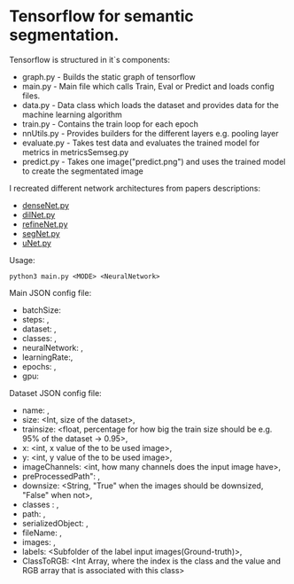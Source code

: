 # Tensorflow for semantic segmentation. 

Tensorflow is structured in it`s components:

* graph.py - Builds the static graph of tensorflow
* main.py - Main file which calls Train, Eval or Predict and loads config files.
* data.py - Data class which loads the dataset and provides data for the machine learning algorithm
* train.py - Contains the train loop for each epoch
* nnUtils.py - Provides builders for the different layers e.g. pooling layer
* evaluate.py - Takes test data and evaluates the trained model for metrics in metricsSemseg.py
* predict.py - Takes one image("predict.png") and uses the trained model to create the segmentated  image

I recreated different network architectures from papers descriptions:

* [denseNet.py](https://arxiv.org/pdf/1611.09326.pdf)
* [dilNet.py](https://arxiv.org/pdf/1511.07122.pdf)
* [refineNet.py](http://openaccess.thecvf.com/content_cvpr_2017/papers/Lin_RefineNet_Multi-Path_Refinement_CVPR_2017_paper.pdf)
* [segNet.py](https://ieeexplore.ieee.org/stamp/stamp.jsp?tp=&arnumber=7803544)
* [uNet.py](https://arxiv.org/pdf/1505.04597.pdf)


Usage:

```
python3 main.py <MODE> <NeuralNetwork>
```

Main JSON config file:

* batchSize: <Batchsize for every train round>
* steps: <How many steps each epoch should at least be done>,
* dataset: <A name for the dataset>,
* classes: <How many classes are to be differentiated with the model>,
* neuralNetwork: <Name of the neural network>,
* learningRate:<Float for the learning rate>,
* epochs: <how many epochs the model should be trained with>,
* gpu:<gpu number>

Dataset JSON config file:

* name: <Name of the dataset>,
* size: <Int, size of the dataset>,
* trainsize: <float, percentage for how big the train size should be e.g. 95% of the dataset -> 0.95>,
* x: <int, x value of the to be used image>,
* y: <int, y value of the to be used image>,
* imageChannels: <int, how many channels does the input image have>,
* preProcessedPath": <Path of already pre-processed images>,
* downsize: <String, "True" when the images should be downsized, "False" when not>,
* classes : <How many classes are to be differentiated with the model>,
* path: <Relative path to the dataset foler>,
* serializedObject: <Wether the dataset is serialized into a numpy object>,
* fileName: <Filename of the serialized object>,
* images: <Subfolder of the train input images>,
* labels: <Subfolder of the label input images(Ground-truth)>,
* ClassToRGB: <Int Array, where the index is the class and the value and RGB array that is associated with this class>
 